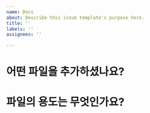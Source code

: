 ```yaml
---
name: Docs
about: Describe this issue template's purpose here.
title: ''
labels: ''
assignees: ''

---
```


# 어떤 파일을 추가하셨나요?

# 파일의 용도는 무엇인가요?
